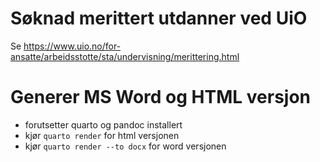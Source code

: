 # Søknad merittert utdanner ved UiO

Se https://www.uio.no/for-ansatte/arbeidsstotte/sta/undervisning/merittering.html

# Generer MS Word og HTML versjon

* forutsetter quarto og pandoc installert
* kjør `quarto render` for html versjonen
* kjør `quarto render --to docx` for word versjonen
